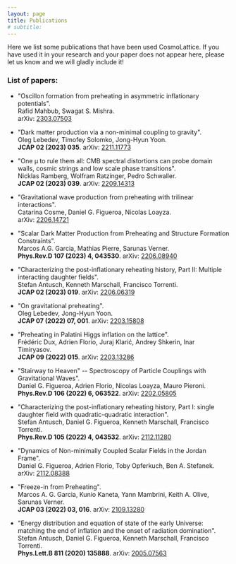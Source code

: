 ```yaml
---
layout: page
title: Publications
# subtitle:
---
```


Here we list some publications that have been used CosmoLattice.
If you have used it in your research and your paper does not
appear here, please let us know and we will gladly include it!

### List of papers:

- "Oscillon formation from preheating in asymmetric inflationary potentials". \
   Rafid Mahbub, Swagat S. Mishra. \
   arXiv: <a href="https://arxiv.org/abs/2303.07503" target="_blank" rel="noopener noreferrer">2303.07503</a>

- "Dark matter production via a non-minimal coupling to gravity". \
   Oleg Lebedev, Timofey Solomko, Jong-Hyun Yoon. \
  **JCAP 02 (2023) 035**. arXiv: <a href="https://arxiv.org/abs/2211.11773" target="_blank" rel="noopener noreferrer">2211.11773</a>

- "One μ to rule them all: CMB spectral distortions can probe domain walls, cosmic strings and low scale phase transitions". \
   Nicklas Ramberg, Wolfram Ratzinger, Pedro Schwaller. \
  **JCAP 02 (2023) 039**. arXiv: <a href="https://arxiv.org/abs/2209.14313" target="_blank" rel="noopener noreferrer">2209.14313</a>

- "Gravitational wave production from preheating with trilinear interactions". \
  Catarina Cosme, Daniel G. Figueroa, Nicolas Loayza. \
  arXiv: <a href="https://arxiv.org/abs/2206.14721" target="_blank" rel="noopener noreferrer">2206.14721</a>

- "Scalar Dark Matter Production from Preheating and Structure Formation Constraints". \
  Marcos A.G. Garcia, Mathias Pierre, Sarunas Verner. \
  **Phys.Rev.D 107 (2023) 4, 043530**. arXiv: <a href="https://arxiv.org/abs/2206.08940" target="_blank" rel="noopener noreferrer">2206.08940</a>

- "Characterizing the post-inflationary reheating history, Part II: Multiple interacting daughter fields". \
  Stefan Antusch, Kenneth Marschall, Francisco Torrenti. \
  **JCAP 02 (2023) 019**. arXiv: <a href="https://arxiv.org/abs/2206.06319" target="_blank" rel="noopener noreferrer">2206.06319</a>

- "On gravitational preheating". \
  Oleg Lebedev, Jong-Hyun Yoon. \
  **JCAP 07 (2022) 07, 001**. arXiv: <a href="https://arxiv.org/abs/2203.15808" target="_blank" rel="noopener noreferrer">2203.15808</a>

- "Preheating in Palatini Higgs inflation on the lattice". \
  Frédéric Dux, Adrien Florio, Juraj Klarić, Andrey Shkerin, Inar Timiryasov. \
  **JCAP 09 (2022) 015**. arXiv: <a href="https://arxiv.org/abs/2203.13286" target="_blank" rel="noopener noreferrer">2203.13286</a>

- "Stairway to Heaven" -- Spectroscopy of Particle Couplings with Gravitational Waves". \
  Daniel G. Figueroa, Adrien Florio, Nicolas Loayza, Mauro Pieroni. \
  **Phys.Rev.D 106 (2022) 6, 063522**. arXiv: <a href="https://arxiv.org/abs/2202.05805" target="_blank" rel="noopener noreferrer">2202.05805</a>

- "Characterizing the post-inflationary reheating history, Part I: single daughter field with quadratic-quadratic interaction". \
  Stefan Antusch, Daniel G. Figueroa, Kenneth Marschall, Francisco Torrenti. \
  **Phys.Rev.D 105 (2022) 4, 043532**. arXiv: <a href="https://arxiv.org/abs/2112.11280" target="_blank" rel="noopener noreferrer">2112.11280</a>

- "Dynamics of Non-minimally Coupled Scalar Fields in the Jordan Frame". \
  Daniel G. Figueroa, Adrien Florio, Toby Opferkuch, Ben A. Stefanek. \
  arXiv: <a href="https://arxiv.org/abs/2112.08388" target="_blank" rel="noopener noreferrer">2112.08388</a>

- "Freeze-in from Preheating". \
  Marcos A. G. Garcia, Kunio Kaneta, Yann Mambrini, Keith A. Olive, Sarunas Verner. \
  **JCAP 03 (2022) 03, 016**. arXiv: <a href="https://arxiv.org/abs/2109.13280" target="_blank" rel="noopener noreferrer">2109.13280</a>

- "Energy distribution and equation of state of the early Universe: matching the end of inflation and the onset of radiation domination". \
  Stefan Antusch, Daniel G. Figueroa, Kenneth Marschall, Francisco Torrenti. \
  **Phys.Lett.B 811 (2020) 135888**. arXiv: <a href="https://arxiv.org/abs/2005.07563" target="_blank" rel="noopener noreferrer">2005.07563</a>
